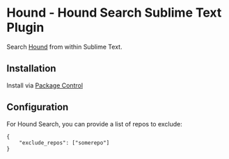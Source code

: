 # Hound - Hound Search Sublime Text Plugin

Search [Hound](https://github.com/etsy/hound) from within Sublime Text.

## Installation

Install via [Package Control](https://packagecontrol.io/)

## Configuration

For Hound Search, you can provide a list of repos to exclude:

    {
        "exclude_repos": ["somerepo"]
    }
